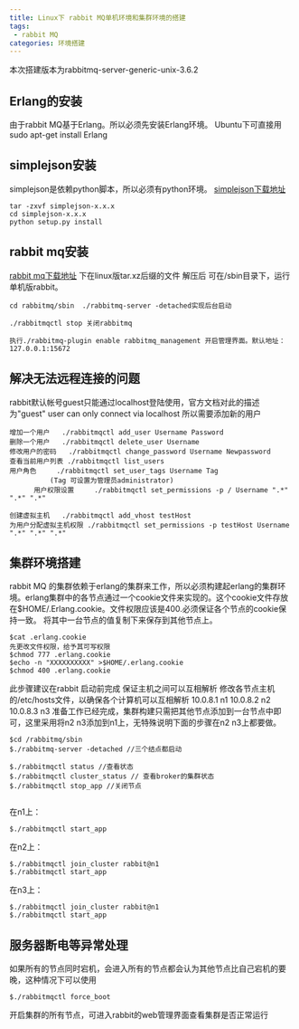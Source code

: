 ```yaml
---
title: Linux下 rabbit MQ单机环境和集群环境的搭建
tags:
 - rabbit MQ
categories: 环境搭建
---
```

本次搭建版本为rabbitmq-server-generic-unix-3.6.2
## Erlang的安装
由于rabbit MQ基于Erlang。所以必须先安装Erlang环境。
Ubuntu下可直接用sudo apt-get install Erlang

## simplejson安装
simplejson是依赖python脚本，所以必须有python环境。
[simplejson下载地址](https://pypi.python.org/pypi/simplejson/_)
```
tar -zxvf simplejson-x.x.x 
cd simplejson-x.x.x
python setup.py install
```
## rabbit mq安装
[rabbit mq下载地址](https://www.rabbitmq.com/download.html)
下在linux版tar.xz后缀的文件
解压后 可在/sbin目录下，运行单机版rabbit。
```
cd rabbitmq/sbin  ./rabbitmq-server -detached实现后台启动

./rabbitmqctl stop 关闭rabbitmq

执行./rabbitmq-plugin enable rabbitmq_management 开启管理界面。默认地址：127.0.0.1:15672 
```

##  解决无法远程连接的问题
rabbit默认帐号guest只能通过localhost登陆使用，官方文档对此的描述为"guest" user can only connect via localhost  所以需要添加新的用户
```
增加一个用户 	 ./rabbitmqctl add_user Username Password
删除一个用户 	 ./rabbitmqctl delete_user Username
修改用户的密码   ./rabbitmqctl change_password Username Newpassword
查看当前用户列表 ./rabbitmqctl list_users
用户角色	 ./rabbitmqctl set_user_tags Username Tag
		  (Tag 可设置为管理员administrator)
      用户权限设置     ./rabbitmqctl set_permissions -p / Username ".*" ".*" ".*" 

创建虚拟主机   ./rabbitmqctl add_vhost testHost
为用户分配虚拟主机权限 ./rabbitmqctl set_permissions -p testHost Username ".*" ".*" ".*"
```
## 集群环境搭建

rabbit MQ 的集群依赖于erlang的集群来工作，所以必须构建起erlang的集群环境。erlang集群中的各节点通过一个cookie文件来实现的。这个cookie文件存放在$HOME/.Erlang.cookie。文件权限应该是400.必须保证各个节点的cookie保持一致。
将其中一台节点的值复制下来保存到其他节点上。
```
$cat .erlang.cookie
先更改文件权限，给予其可写权限
$chmod 777 .erlang.cookie
$echo -n "XXXXXXXXXX" >$HOME/.erlang.cookie
$chmod 400 .erlang.cookie
```
此步骤建议在rabbit 启动前完成
保证主机之间可以互相解析
修改各节点主机的/etc/hosts文件，以确保各个计算机可以互相解析
10.0.8.1 n1
10.0.8.2 n2
10.0.8.3 n3
准备工作已经完成，集群构建只需把其他节点添加到一台节点中即可，这里采用将n2 n3添加到n1上，无特殊说明下面的步骤在n2 n3上都要做。
```
$cd /rabbitmq/sbin
$./rabbitmq-server -detached //三个结点都启动

$./rabbitmqctl status //查看状态
$./rabbitmqctl cluster_status // 查看broker的集群状态
$./rabbitmqctl stop_app //关闭节点


```
在n1上：
```
$./rabbitmqctl start_app
```
在n2上：
```
$./rabbitmqctl join_cluster rabbit@n1
$./rabbitmqctl start_app
```
在n3上：
```
$./rabbitmqctl join_cluster rabbit@n1
$./rabbitmqctl start_app
```

## 服务器断电等异常处理
如果所有的节点同时宕机，会进入所有的节点都会认为其他节点比自己宕机的要晚，这种情况下可以使用
```
$./rabbitmqctl force_boot
```



开启集群的所有节点，可进入rabbit的web管理界面查看集群是否正常运行
